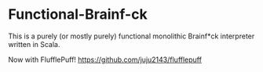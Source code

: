 # Functional-Brainf-ck

This is a purely (or mostly purely) functional monolithic Brainf*ck interpreter written in Scala.

Now with FlufflePuff!
https://github.com/juju2143/flufflepuff
